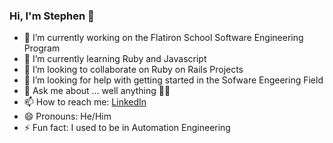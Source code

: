 ### Hi, I'm Stephen 👋

- 🔭 I’m currently working on the Flatiron School Software Engineering Program
- 🌱 I’m currently learning Ruby and Javascript
- 👯 I’m looking to collaborate on Ruby on Rails Projects
- 🤔 I’m looking for help with getting started in the Sofware Engeering Field
- 💬 Ask me about ... well anything 🤷‍♂️
- 📫 How to reach me: [LinkedIn](https://www.linkedin.com/in/stephenandersondev?embed=1)
- 😄 Pronouns: He/Him
- ⚡ Fun fact: I used to be in Automation Engineering

